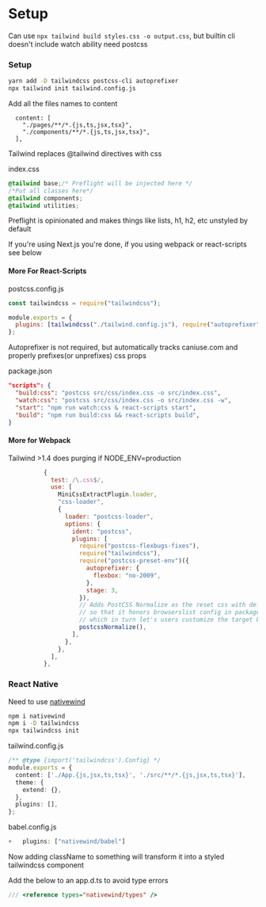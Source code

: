 # Setup

Can use `npx tailwind build styles.css -o output.css`, but builtin cli doesn't include watch ability need postcss

### Setup

```bash
yarn add -D tailwindcss postcss-cli autoprefixer
npx tailwind init tailwind.config.js
```

Add all the files names to content

```
  content: [
    "./pages/**/*.{js,ts,jsx,tsx}",
    "./components/**/*.{js,ts,jsx,tsx}",
  ],
```

Tailwind replaces @tailwind directives with css

index.css

```css
@tailwind base;/* Preflight will be injected here */
/*Put all classes here*/
@tailwind components;
@tailwind utilities;
```

Preflight is opinionated and makes things like lists, h1, h2, etc unstyled by default

If you're using Next.js you're done, if you using webpack or react-scripts see below

#### More For React-Scripts

postcss.config.js

```js
const tailwindcss = require("tailwindcss");

module.exports = {
  plugins: [tailwindcss("./tailwind.config.js"), require("autoprefixer")]
};
```

Autoprefixer is not required, but automatically tracks caniuse.com and properly prefixes(or unprefixes) css props

package.json

```json
"scripts": {
  "build:css": "postcss src/css/index.css -o src/index.css",
  "watch:css": "postcss src/css/index.css -o src/index.css -w",
  "start": "npm run watch:css & react-scripts start",
  "build": "npm run build:css && react-scripts build",
}
```

#### More for Webpack

Tailwind >1.4 does purging if NODE_ENV=production

```js
          {
            test: /\.css$/,
            use: [
              MiniCssExtractPlugin.loader,
              "css-loader",
              {
                loader: "postcss-loader",
                options: {
                  ident: "postcss",
                  plugins: [
                    require("postcss-flexbugs-fixes"),
                    require("tailwindcss"),
                    require("postcss-preset-env")({
                      autoprefixer: {
                        flexbox: "no-2009",
                      },
                      stage: 3,
                    }),
                    // Adds PostCSS Normalize as the reset css with default options,
                    // so that it honors browserslist config in package.json
                    // which in turn let's users customize the target behavior as per their needs.
                    postcssNormalize(),
                  ],
                },
              },
            ],
          },
```

### React Native

Need to use [nativewind](https://www.nativewind.dev/quick-starts/expo)

```bash
npm i nativewind
npm i -D tailwindcss
npx tailwindcss init
```

tailwind.config.js

```ts
/** @type {import('tailwindcss').Config} */
module.exports = {
  content: ['./App.{js,jsx,ts,tsx}', './src/**/*.{js,jsx,ts,tsx}'],
  theme: {
    extend: {},
  },
  plugins: [],
};
```

babel.config.js

```ts
+   plugins: ["nativewind/babel"]
```

Now adding className to something will transform it into a styled tailwindcss component

Add the below to an app.d.ts to avoid type errors

```ts
/// <reference types="nativewind/types" />
```

